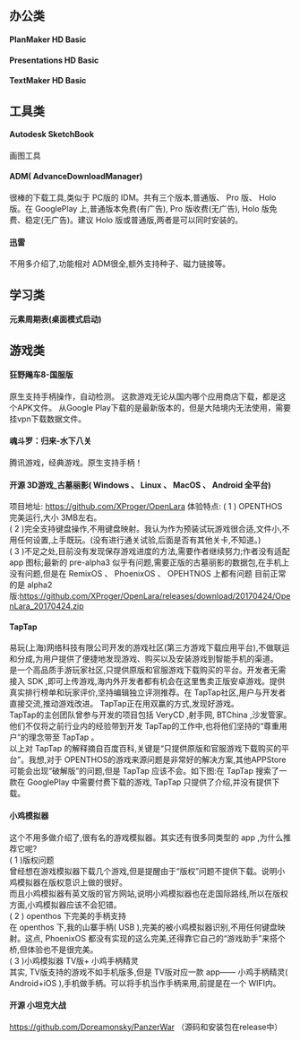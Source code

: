 ## 办公类
#### PlanMaker HD Basic
#### Presentations HD Basic
#### TextMaker HD Basic
     
## 工具类
#### Autodesk SketchBook
画图工具

#### ADM( AdvanceDownloadManager)
很棒的下载工具,类似于 PC版的 IDM。共有三个版本,普通版、 Pro 版、 Holo 版。在 GooglePlay 上,普通版本免费(有广告), Pro 版收费(无广告), Holo 版免费、稳定(无广告)。建议 Holo 版或普通版,两者是可以同时安装的。
     
#### 迅雷
不用多介绍了,功能相对 ADM很全,额外支持种子、磁力链接等。
     
## 学习类
#### 元素周期表(桌面模式启动)
     
## 游戏类
#### 狂野飚车8-国服版
原生支持手柄操作，自动检测。
这款游戏无论从国内哪个应用商店下载，都是这个APK文件。
从Google Play下载的是最新版本的，但是大陆境内无法使用，需要挂vpn下载数据文件。
     
#### 魂斗罗：归来-水下八关
腾讯游戏，经典游戏。原生支持手柄！
     
#### 开源 3D游戏_古墓丽影( Windows 、 Linux 、 MacOS 、 Android 全平台)
项目地址: https://github.com/XProger/OpenLara
体验特点:
( 1 ) OPENTHOS 完美运行,大小 3MB左右。     
( 2 )完全支持键盘操作,不用键盘映射。我认为作为预装试玩游戏很合适,文件小,不用任何设置,上手既玩。(没有进行通关试验,后面是否有其他关卡,不知道。)     
( 3 )不足之处,目前没有发现保存游戏进度的方法,需要作者继续努力;作者没有适配 app 图标;最新的 pre-alpha3 似乎有问题,需要正版的古墓丽影的数据包,在手机上没有问题,但是在 RemixOS 、 PhoenixOS 、 OPEHTNOS 上都有问题
目前正常的是 alpha2 版:https://github.com/XProger/OpenLara/releases/download/20170424/OpenLara_20170424.zip
     
#### TapTap
易玩(上海)网络科技有限公司开发的游戏社区(第三方游戏下载应用平台),不做联运和分成,为用户提供了便捷地发现游戏、购买以及安装游戏到智能手机的渠道。     
是一个高品质手游玩家社区,只提供原版和官服游戏下载购买的平台。开发者无需接入 SDK ,即可上传游戏,海内外开发者都有机会在这里售卖正版安卓游戏。提供真实排行榜单和玩家评价,坚持编辑独立评测推荐。在 TapTap社区,用户与开发者直接交流,推动游戏改进。 TapTap正在用双赢的方式,发现好游戏。     
TapTap的主创团队曾参与开发的项目包括 VeryCD ,射手网, BTChina ,沙发管家。他们不仅将之前行业内的经验带到开发 TapTap的工作中,也将他们坚持的“尊重用户”的理念带至 TapTap 。      
以上对 TapTap 的解释摘自百度百科,关键是“只提供原版和官服游戏下载购买的平台”。我想,对于 OPENTHOS的游戏来源问题是非常好的解决方案,其他APPStore 可能会出现“破解版”的问题,但是 TapTap 应该不会。如下图:在 TapTap 搜索了一款在 GooglePlay 中需要付费下载的游戏, TapTap 只提供了介绍,并没有提供下载。
     
#### 小鸡模拟器
这个不用多做介绍了,很有名的游戏模拟器。其实还有很多同类型的 app ,为什么推荐它呢?     
( 1 )版权问题     
曾经想在游戏模拟器下载几个游戏,但是提醒由于“版权”问题不提供下载。说明小鸡模拟器在版权意识上做的很好。     
而且小鸡模拟器有英文版的官方网站,说明小鸡模拟器也在走国际路线,所以在版权方面,小鸡模拟器应该不会犯错。     
( 2 ) openthos 下完美的手柄支持     
在 openthos 下,我的山寨手柄( USB ),完美的被小鸡模拟器识别,不用任何键盘映射。这点, PhoenixOS 都没有实现的这么完美,还得靠它自己的“游戏助手”来搭个桥,但体验也不是很完美。     
( 3 )小鸡模拟器 TV版+ 小鸡手柄精灵     
其实, TV版支持的游戏不如手机版多,但是 TV版对应一款 app—— 小鸡手柄精灵( Android+iOS ),手机做手柄。可以将手机当作手柄来用,前提是在一个 WIFI内。

#### 开源 小坦克大战
https://github.com/Doreamonsky/PanzerWar  （源码和安装包在release中）
